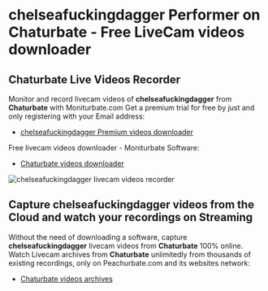 # chelseafuckingdagger Performer on Chaturbate - Free LiveCam videos downloader

## Chaturbate Live Videos Recorder

Monitor and record livecam videos of **chelseafuckingdagger** from **Chaturbate** with Moniturbate.com
Get a premium trial for free by just and only registering with your Email address:
* [chelseafuckingdagger Premium videos downloader](https://moniturbate.com/request-demo-licence-key.html)

Free livecam videos downloader - Moniturbate Software:
* [Chaturbate videos downloader](https://moniturbate.com/moniturbate-download-software.html)

![chelseafuckingdagger livecam videos recorder](https://peachurnet.com/templates/moniturbate-software.png)


## Capture chelseafuckingdagger videos from the Cloud and watch your recordings on Streaming

Without the need of downloading a software, capture **chelseafuckingdagger** livecam videos from **Chaturbate** 100% online.
Watch Livecam archives from **Chaturbate** unlimitedly from thousands of existing recordings, only on Peachurbate.com and its websites network:
* [Chaturbate videos archives](https://peachurnet.com/)